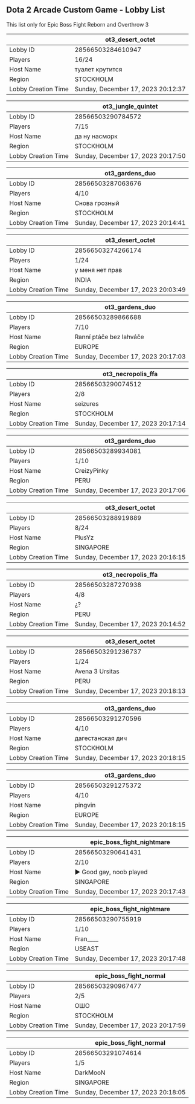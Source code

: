 ## Dota 2 Arcade Custom Game - Lobby List

This list only for Epic Boss Fight Reborn and Overthrow 3

|  | ot3_desert_octet |
| ------ | ------ |
| Lobby ID | 28566503284610947 |
| Players | 16/24 |
| Host Name | туалет крутится |
| Region | STOCKHOLM |
| Lobby Creation Time | Sunday, December 17, 2023 20:12:37 |


|  | ot3_jungle_quintet |
| ------ | ------ |
| Lobby ID | 28566503290784572 |
| Players | 7/15 |
| Host Name | да ну насморк |
| Region | STOCKHOLM |
| Lobby Creation Time | Sunday, December 17, 2023 20:17:50 |


|  | ot3_gardens_duo |
| ------ | ------ |
| Lobby ID | 28566503287063676 |
| Players | 4/10 |
| Host Name | Снова грозный |
| Region | STOCKHOLM |
| Lobby Creation Time | Sunday, December 17, 2023 20:14:41 |


|  | ot3_desert_octet |
| ------ | ------ |
| Lobby ID | 28566503274266174 |
| Players | 1/24 |
| Host Name | у меня  нет прав |
| Region | INDIA |
| Lobby Creation Time | Sunday, December 17, 2023 20:03:49 |


|  | ot3_gardens_duo |
| ------ | ------ |
| Lobby ID | 28566503289866688 |
| Players | 7/10 |
| Host Name | Ranní ptáče bez lahváče |
| Region | EUROPE |
| Lobby Creation Time | Sunday, December 17, 2023 20:17:03 |


|  | ot3_necropolis_ffa |
| ------ | ------ |
| Lobby ID | 28566503290074512 |
| Players | 2/8 |
| Host Name | seizures |
| Region | STOCKHOLM |
| Lobby Creation Time | Sunday, December 17, 2023 20:17:14 |


|  | ot3_gardens_duo |
| ------ | ------ |
| Lobby ID | 28566503289934081 |
| Players | 1/10 |
| Host Name | CreizyPinky |
| Region | PERU |
| Lobby Creation Time | Sunday, December 17, 2023 20:17:06 |


|  | ot3_desert_octet |
| ------ | ------ |
| Lobby ID | 28566503288919889 |
| Players | 8/24 |
| Host Name | PlusYz |
| Region | SINGAPORE |
| Lobby Creation Time | Sunday, December 17, 2023 20:16:15 |


|  | ot3_necropolis_ffa |
| ------ | ------ |
| Lobby ID | 28566503287270938 |
| Players | 4/8 |
| Host Name | ¿? |
| Region | PERU |
| Lobby Creation Time | Sunday, December 17, 2023 20:14:52 |


|  | ot3_desert_octet |
| ------ | ------ |
| Lobby ID | 28566503291236737 |
| Players | 1/24 |
| Host Name | Avena 3 Ursitas |
| Region | PERU |
| Lobby Creation Time | Sunday, December 17, 2023 20:18:13 |


|  | ot3_gardens_duo |
| ------ | ------ |
| Lobby ID | 28566503291270596 |
| Players | 4/10 |
| Host Name | дагестанская дич |
| Region | STOCKHOLM |
| Lobby Creation Time | Sunday, December 17, 2023 20:18:15 |


|  | ot3_gardens_duo |
| ------ | ------ |
| Lobby ID | 28566503291275372 |
| Players | 4/10 |
| Host Name | pingvin |
| Region | EUROPE |
| Lobby Creation Time | Sunday, December 17, 2023 20:18:15 |


|  | epic_boss_fight_nightmare |
| ------ | ------ |
| Lobby ID | 28566503290641431 |
| Players | 2/10 |
| Host Name | ► Good gay, noob played |
| Region | SINGAPORE |
| Lobby Creation Time | Sunday, December 17, 2023 20:17:43 |


|  | epic_boss_fight_nightmare |
| ------ | ------ |
| Lobby ID | 28566503290755919 |
| Players | 1/10 |
| Host Name | Fran____ |
| Region | USEAST |
| Lobby Creation Time | Sunday, December 17, 2023 20:17:48 |


|  | epic_boss_fight_normal |
| ------ | ------ |
| Lobby ID | 28566503290967477 |
| Players | 2/5 |
| Host Name | ОШО |
| Region | STOCKHOLM |
| Lobby Creation Time | Sunday, December 17, 2023 20:17:59 |


|  | epic_boss_fight_normal |
| ------ | ------ |
| Lobby ID | 28566503291074614 |
| Players | 1/5 |
| Host Name | DarkMooN |
| Region | SINGAPORE |
| Lobby Creation Time | Sunday, December 17, 2023 20:18:05 |


